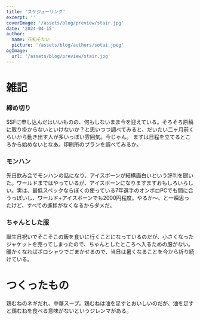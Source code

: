 ```yaml
---
title: 'スケジューリング'
excerpt: ''
coverImage: '/assets/blog/preview/stair.jpg'
date: '2024-04-15'
author:
  name: 花初そたい
  picture: '/assets/blog/authors/sotai.jpeg'
ogImage:
  url: '/assets/blog/preview/stair.jpg'
---
```

# 雑記
### 締め切り
SSFに申し込んだはいいものの、何もしないまま今を迎えている。そろそろ原稿に取り掛からないといけないか？と思いつつ調べてみると、だいたい二ヶ月前くらいから動き出す人が多いっぽい雰囲気。今じゃん。
まずは日程を立てるところから始めないとなあ。印刷所のプランを調べてみるか。

### モンハン
先日飲み会でモンハンの話になり、アイスボーンが結構面白いという評判を聞いた。ワールドまではやっているが、アイスボーンになりますますおもしろいらしい。実は、最低スペックならぼくの使っている7年選手のオンボロPCでも間に合うっぽいし、ワールド+アイスボーンでも2000円程度。やるか～、と一瞬思ったけど、すべての進捗がなくなるからダメだ。

### ちゃんとした服
誕生日祝いでそこそこの飯を食いに行くことになっているのだが、小さくなったジャケットを売ってしまったので、ちゃんとしたところへ入るための服がない。
暖かくなればポロシャツでごまかせるので、当日は暑くなることを今から祈り続けている。

# つくったもの
鶏むねのネギだれ、中華スープ。鶏むねは油を足すとおいしいのだが、油を足すと鶏むねを食べる意味がないというジレンマがある。